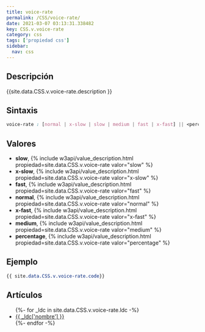 ```yaml
---
title: voice-rate
permalink: /CSS/voice-rate/
date: 2021-03-07 03:13:31.338482
key: CSS.v.voice-rate
category: css
tags: ['propiedad css']
sidebar: 
  nav: css
---
```


## Descripción
{{site.data.CSS.v.voice-rate.description }}

## Sintaxis
~~~css
voice-rate : [normal | x-slow | slow | medium | fast | x-fast] || <percentage>
~~~

## Valores
* **slow**,  {% include w3api/value_description.html propiedad=site.data.CSS.v.voice-rate valor="slow" %}
* **x-slow**,  {% include w3api/value_description.html propiedad=site.data.CSS.v.voice-rate valor="x-slow" %}
* **fast**,  {% include w3api/value_description.html propiedad=site.data.CSS.v.voice-rate valor="fast" %}
* **normal**,  {% include w3api/value_description.html propiedad=site.data.CSS.v.voice-rate valor="normal" %}
* **x-fast**,  {% include w3api/value_description.html propiedad=site.data.CSS.v.voice-rate valor="x-fast" %}
* **medium**,  {% include w3api/value_description.html propiedad=site.data.CSS.v.voice-rate valor="medium" %}
* **percentage**,  {% include w3api/value_description.html propiedad=site.data.CSS.v.voice-rate valor="percentage" %}

## Ejemplo
~~~css
{{ site.data.CSS.v.voice-rate.code}}
~~~

## Artículos
<ul>
{%- for _ldc in site.data.CSS.v.voice-rate.ldc -%}
   <li>
       <a href="{{_ldc['url'] }}">{{ _ldc['nombre'] }}</a>
   </li>
{%- endfor -%}
</ul>
